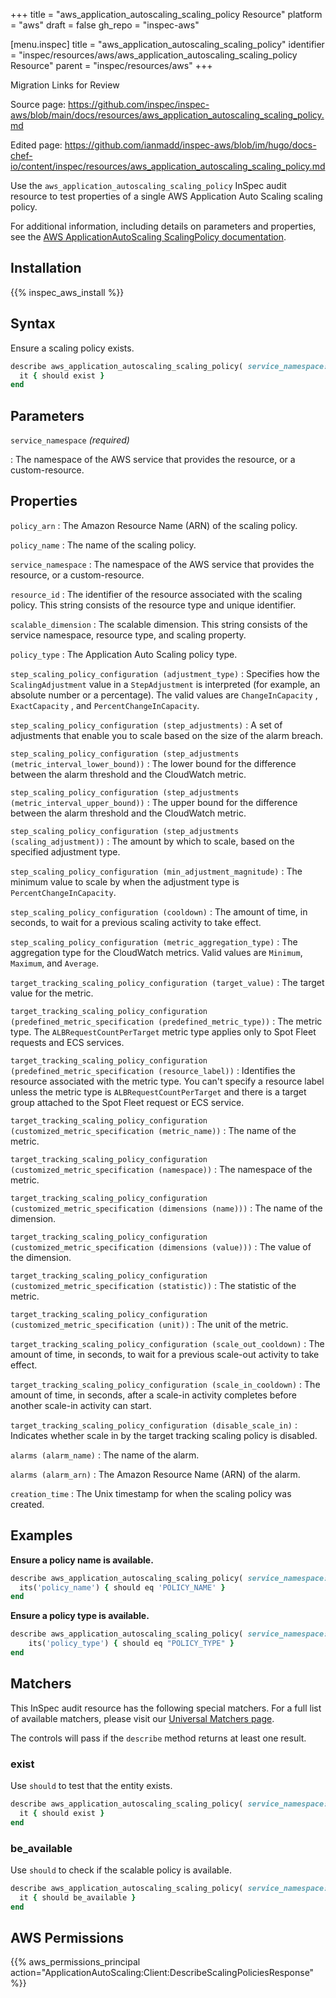 +++
title = "aws_application_autoscaling_scaling_policy Resource"
platform = "aws"
draft = false
gh_repo = "inspec-aws"

[menu.inspec]
title = "aws_application_autoscaling_scaling_policy"
identifier = "inspec/resources/aws/aws_application_autoscaling_scaling_policy Resource"
parent = "inspec/resources/aws"
+++

<div class="admonition-note">
<p class="admonition-note-title">Migration Links for Review</p>
<div class="admonition-note-text">
<p>Source page: <a href="https://github.com/inspec/inspec-aws/blob/main/docs/resources/aws_application_autoscaling_scaling_policy.md">https://github.com/inspec/inspec-aws/blob/main/docs/resources/aws_application_autoscaling_scaling_policy.md</a></p>
<p>Edited page: <a href="https://github.com/ianmadd/inspec-aws/blob/im/hugo/docs-chef-io/content/inspec/resources/aws_application_autoscaling_scaling_policy.md">https://github.com/ianmadd/inspec-aws/blob/im/hugo/docs-chef-io/content/inspec/resources/aws_application_autoscaling_scaling_policy.md</a></p>
</div>
</div>


Use the `aws_application_autoscaling_scaling_policy` InSpec audit resource to test properties of a single AWS Application Auto Scaling scaling policy.

For additional information, including details on parameters and properties, see the [AWS ApplicationAutoScaling ScalingPolicy documentation](https://docs.aws.amazon.com/AWSCloudFormation/latest/UserGuide/aws-resource-applicationautoscaling-scalingpolicy.html).

## Installation

{{% inspec_aws_install %}}

## Syntax

Ensure a scaling policy exists.

```ruby
describe aws_application_autoscaling_scaling_policy( service_namespace: 'SERVICE_NAMESPACE' ) do
  it { should exist }
end
```

## Parameters

`service_namespace` _(required)_

: The namespace of the AWS service that provides the resource, or a custom-resource.

## Properties

`policy_arn`
: The Amazon Resource Name (ARN) of the scaling policy.

`policy_name`
: The name of the scaling policy.

`service_namespace`
: The namespace of the AWS service that provides the resource, or a custom-resource.

`resource_id`
: The identifier of the resource associated with the scaling policy. This string consists of the resource type and unique identifier.

`scalable_dimension`
: The scalable dimension. This string consists of the service namespace, resource type, and scaling property.

`policy_type`
: The Application Auto Scaling policy type.

`step_scaling_policy_configuration (adjustment_type)`
: Specifies how the `ScalingAdjustment` value in a `StepAdjustment` is interpreted (for example, an absolute number or a percentage). The valid values are `ChangeInCapacity` , `ExactCapacity` , and `PercentChangeInCapacity`.

`step_scaling_policy_configuration (step_adjustments)`
: A set of adjustments that enable you to scale based on the size of the alarm breach.

`step_scaling_policy_configuration (step_adjustments (metric_interval_lower_bound))`
: The lower bound for the difference between the alarm threshold and the CloudWatch metric.

`step_scaling_policy_configuration (step_adjustments (metric_interval_upper_bound))`
: The upper bound for the difference between the alarm threshold and the CloudWatch metric.

`step_scaling_policy_configuration (step_adjustments (scaling_adjustment))`
: The amount by which to scale, based on the specified adjustment type.

`step_scaling_policy_configuration (min_adjustment_magnitude)`
: The minimum value to scale by when the adjustment type is `PercentChangeInCapacity`.

`step_scaling_policy_configuration (cooldown)`
: The amount of time, in seconds, to wait for a previous scaling activity to take effect.

`step_scaling_policy_configuration (metric_aggregation_type)`
: The aggregation type for the CloudWatch metrics. Valid values are `Minimum`, `Maximum`, and `Average`.

`target_tracking_scaling_policy_configuration (target_value)`
: The target value for the metric.

`target_tracking_scaling_policy_configuration (predefined_metric_specification (predefined_metric_type))`
: The metric type. The `ALBRequestCountPerTarget` metric type applies only to Spot Fleet requests and ECS services.

`target_tracking_scaling_policy_configuration (predefined_metric_specification (resource_label))`
: Identifies the resource associated with the metric type. You can't specify a resource label unless the metric type is `ALBRequestCountPerTarget` and there is a target group attached to the Spot Fleet request or ECS service.

`target_tracking_scaling_policy_configuration (customized_metric_specification (metric_name))`
: The name of the metric.

`target_tracking_scaling_policy_configuration (customized_metric_specification (namespace))`
: The namespace of the metric.

`target_tracking_scaling_policy_configuration (customized_metric_specification (dimensions (name)))`
: The name of the dimension.

`target_tracking_scaling_policy_configuration (customized_metric_specification (dimensions (value)))`
: The value of the dimension.

`target_tracking_scaling_policy_configuration (customized_metric_specification (statistic))`
: The statistic of the metric.

`target_tracking_scaling_policy_configuration (customized_metric_specification (unit))`
: The unit of the metric.

`target_tracking_scaling_policy_configuration (scale_out_cooldown)`
: The amount of time, in seconds, to wait for a previous scale-out activity to take effect.

`target_tracking_scaling_policy_configuration (scale_in_cooldown)`
: The amount of time, in seconds, after a scale-in activity completes before another scale-in activity can start.

`target_tracking_scaling_policy_configuration (disable_scale_in)`
: Indicates whether scale in by the target tracking scaling policy is disabled.

`alarms (alarm_name)`
: The name of the alarm.

`alarms (alarm_arn)`
: The Amazon Resource Name (ARN) of the alarm.

`creation_time`
: The Unix timestamp for when the scaling policy was created.

## Examples

**Ensure a policy name is available.**

```ruby
describe aws_application_autoscaling_scaling_policy( service_namespace: 'SERVICE_NAMESPACE' ) do
  its('policy_name') { should eq 'POLICY_NAME' }
end
```

**Ensure a policy type is available.**

```ruby
describe aws_application_autoscaling_scaling_policy( service_namespace: 'SERVICE_NAMESPACE' ) do
    its('policy_type') { should eq "POLICY_TYPE" }
end
```

## Matchers

This InSpec audit resource has the following special matchers. For a full list of available matchers, please visit our [Universal Matchers page](https://www.inspec.io/docs/reference/matchers/).

The controls will pass if the `describe` method returns at least one result.

### exist

Use `should` to test that the entity exists.

```ruby
describe aws_application_autoscaling_scaling_policy( service_namespace: 'SERVICE_NAMESPACE' ) do
  it { should exist }
end
```

### be_available

Use `should` to check if the scalable policy is available.

```ruby
describe aws_application_autoscaling_scaling_policy( service_namespace: 'SERVICE_NAMESPACE' ) do
  it { should be_available }
end
```

## AWS Permissions

{{% aws_permissions_principal action="ApplicationAutoScaling:Client:DescribeScalingPoliciesResponse" %}}
